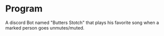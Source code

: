 # Program

A discord Bot named "Butters Stotch" that plays his favorite song when a marked person goes unmutes/muted.

